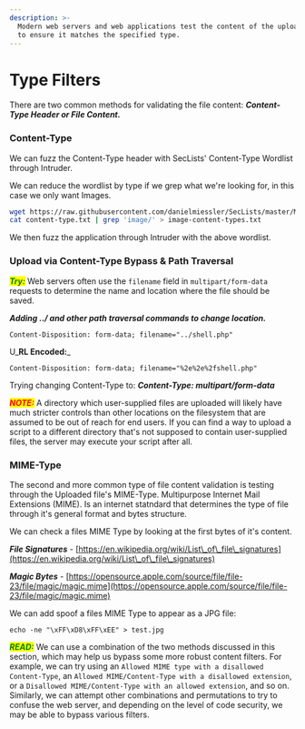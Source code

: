 ```yaml
---
description: >-
  Modern web servers and web applications test the content of the uploaded file
  to ensure it matches the specified type.
---
```


# Type Filters

There are two common methods for validating the file content: _**Content-Type Header or File Content.**_





### Content-Type

We can fuzz the Content-Type header with SecLists' Content-Type Wordlist through Intruder.

We can reduce the wordlist by type if we grep what we're looking for, in this case we only want Images.

```bash
wget https://raw.githubusercontent.com/danielmiessler/SecLists/master/Miscellaneous/web/content-type.txt
cat content-type.txt | grep 'image/' > image-content-types.txt
```

We then fuzz the application through Intruder with the above wordlist.





### Upload via Content-Type Bypass & Path Traversal

_<mark style="color:green;">**Try:**</mark>_ Web servers often use the `filename` field in `multipart/form-data` requests to determine the name and location where the file should be saved.

_**Adding ../ and other path traversal commands to change location.**_

```
Content-Disposition: form-data; filename="../shell.php"
```

U_**RL Encoded:**_

```
Content-Disposition: form-data; filename="%2e%2e%2fshell.php"
```

Trying changing Content-Type to: _**Content-Type: multipart/form-data**_

_<mark style="color:red;">**NOTE:**</mark>_ A directory which user-supplied files are uploaded will likely have much stricter controls than other locations on the filesystem that are assumed to be out of reach for end users. If you can find a way to upload a script to a different directory that's not supposed to contain user-supplied files, the server may execute your script after all.



### MIME-Type

The second and more common type of file content validation is testing through the Uploaded file's MIME-Type. Multipurpose Internet Mail Extensions (MIME). Is an internet statndard that determines the type of file through it's general format and bytes structure.

We can check a files MIME Type by looking at the first bytes of it's content.

_**File Signatures**_ - [https://en.wikipedia.org/wiki/List\_of\_file\_signatures](https://en.wikipedia.org/wiki/List\_of\_file\_signatures)

_**Magic Bytes**_ - [https://opensource.apple.com/source/file/file-23/file/magic/magic.mime](https://opensource.apple.com/source/file/file-23/file/magic/magic.mime)



We can add spoof a files MIME Type to appear as a JPG file:

```
echo -ne "\xFF\xD8\xFF\xEE" > test.jpg
```



_<mark style="color:green;">**READ:**</mark>_ We can use a combination of the two methods discussed in this section, which may help us bypass some more robust content filters. For example, we can try using an `Allowed MIME type with a disallowed Content-Type`, an `Allowed MIME/Content-Type with a disallowed extension`, or a `Disallowed MIME/Content-Type with an allowed extension`, and so on. Similarly, we can attempt other combinations and permutations to try to confuse the web server, and depending on the level of code security, we may be able to bypass various filters.
